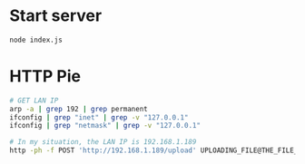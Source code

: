 # Start server

```bash
node index.js
```

# HTTP Pie

```bash
# GET LAN IP
arp -a | grep 192 | grep permanent
ifconfig | grep "inet" | grep -v "127.0.0.1"
ifconfig | grep "netmask" | grep -v "127.0.0.1"

# In my situation, the LAN IP is 192.168.1.189
http -ph -f POST 'http://192.168.1.189/upload' UPLOADING_FILE@THE_FILE_TO_BE_UPLOAD
```
